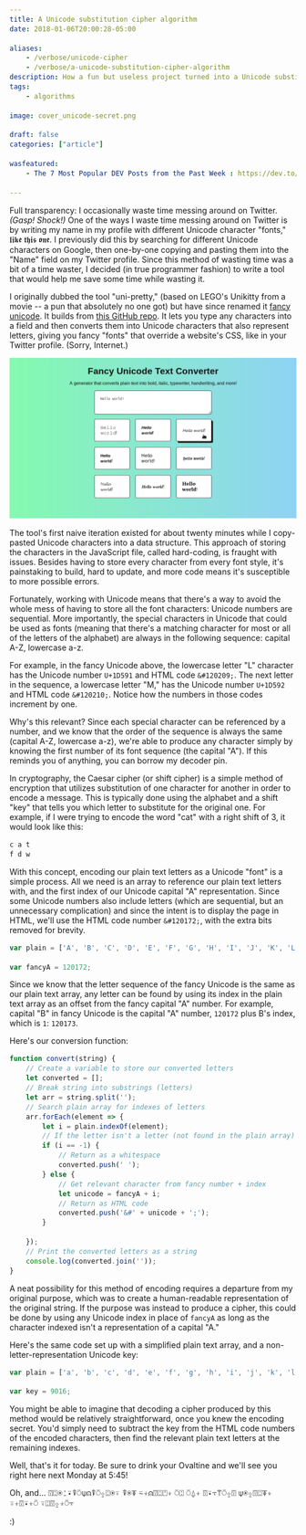 ```yaml
---
title: A Unicode substitution cipher algorithm
date: 2018-01-06T20:00:28-05:00

aliases:
    - /verbose/unicode-cipher
    - /verbose/a-unicode-substitution-cipher-algorithm
description: How a fun but useless project turned into a Unicode substitution cipher algorithm.
tags:
    - algorithms
    
image: cover_unicode-secret.png
 
draft: false
categories: ["article"]

wasfeatured:
    - The 7 Most Popular DEV Posts from the Past Week : https://dev.to/thepracticaldev/the-7-most-popular-dev-posts-from-the-past-week-52d4

---
```


Full transparency: I occasionally waste time messing around on Twitter. *(Gasp! Shock!)* One of the ways I waste time messing around on Twitter is by writing my name in my profile with different Unicode character "fonts," 𝖑𝖎𝖐𝖊 𝖙𝖍𝖎𝖘 𝖔𝖓𝖊. I previously did this by searching for different Unicode characters on Google, then one-by-one copying and pasting them into the "Name" field on my Twitter profile. Since this method of wasting time was a bit of a time waster, I decided (in true programmer fashion) to write a tool that would help me save some time while wasting it.

I originally dubbed the tool "uni-pretty," (based on LEGO's Unikitty from a movie -- a pun that absolutely no one got) but have since renamed it [fancy unicode](https://fancyunicode.com). It builds from [this GitHub repo](https://github.com/victoriadrake/fancy-unicode). It lets you type any characters into a field and then converts them into Unicode characters that also represent letters, giving you fancy "fonts" that override a website's CSS, like in your Twitter profile. (Sorry, Internet.)

![fancy-unicode screenshot](screenshot.png#screenshot)

The tool's first naive iteration existed for about twenty minutes while I copy-pasted Unicode characters into a data structure. This approach of storing the characters in the JavaScript file, called hard-coding, is fraught with issues. Besides having to store every character from every font style, it's painstaking to build, hard to update, and more code means it's susceptible to more possible errors.

Fortunately, working with Unicode means that there's a way to avoid the whole mess of having to store all the font characters: Unicode numbers are sequential. More importantly, the special characters in Unicode that could be used as fonts (meaning that there's a matching character for most or all of the letters of the alphabet) are always in the following sequence: capital A-Z, lowercase a-z.

For example, in the fancy Unicode above, the lowercase letter "L" character has the Unicode number `U+1D591` and HTML code `&#120209;`. The next letter in the sequence, a lowercase letter "M," has the Unicode number `U+1D592` and HTML code `&#120210;`. Notice how the numbers in those codes increment by one.

Why's this relevant? Since each special character can be referenced by a number, and we know that the order of the sequence is always the same (capital A-Z, lowercase a-z), we're able to produce any character simply by knowing the first number of its font sequence (the capital "A"). If this reminds you of anything, you can borrow my decoder pin.

In cryptography, the Caesar cipher (or shift cipher) is a simple method of encryption that utilizes substitution of one character for another in order to encode a message. This is typically done using the alphabet and a shift "key" that tells you which letter to substitute for the original one. For example, if I were trying to encode the word "cat" with a right shift of 3, it would look like this:

```bash
c a t
f d w
```

With this concept, encoding our plain text letters as a Unicode "font" is a simple process. All we need is an array to reference our plain text letters with, and the first index of our Unicode capital "A" representation. Since some Unicode numbers also include letters (which are sequential, but an unnecessary complication) and since the intent is to display the page in HTML, we'll use the HTML code number `&#120172;`, with the extra bits removed for brevity.

```js
var plain = ['A', 'B', 'C', 'D', 'E', 'F', 'G', 'H', 'I', 'J', 'K', 'L', 'M', 'N', 'O', 'P', 'Q', 'R', 'S', 'T', 'U', 'V', 'W', 'X', 'Y', 'Z', 'a', 'b', 'c', 'd', 'e', 'f', 'g', 'h', 'i', 'j', 'k', 'l', 'm', 'n', 'o', 'p', 'q', 'r', 's', 't', 'u', 'v', 'w', 'x', 'y', 'z'];

var fancyA = 120172;
```

Since we know that the letter sequence of the fancy Unicode is the same as our plain text array, any letter can be found by using its index in the plain text array as an offset from the fancy capital "A" number. For example, capital "B" in fancy Unicode is the capital "A" number, `120172` plus B's index, which is `1`: `120173`.

Here's our conversion function:

```js
function convert(string) {
    // Create a variable to store our converted letters
    let converted = [];
    // Break string into substrings (letters)
    let arr = string.split('');
    // Search plain array for indexes of letters
    arr.forEach(element => {
        let i = plain.indexOf(element);
        // If the letter isn't a letter (not found in the plain array)
        if (i == -1) {
            // Return as a whitespace
            converted.push(' ');
        } else {
            // Get relevant character from fancy number + index
            let unicode = fancyA + i;
            // Return as HTML code
            converted.push('&#' + unicode + ';');
        }

    });
    // Print the converted letters as a string
    console.log(converted.join(''));
}
```

A neat possibility for this method of encoding requires a departure from my original purpose, which was to create a human-readable representation of the original string. If the purpose was instead to produce a cipher, this could be done by using any Unicode index in place of `fancyA` as long as the character indexed isn't a representation of a capital "A."

Here's the same code set up with a simplified plain text array, and a non-letter-representation Unicode key:

```js
var plain = ['a', 'b', 'c', 'd', 'e', 'f', 'g', 'h', 'i', 'j', 'k', 'l', 'm', 'n', 'o', 'p', 'q', 'r', 's', 't', 'u', 'v', 'w', 'x', 'y', 'z'];

var key = 9016;
```

You might be able to imagine that decoding a cipher produced by this method would be relatively straightforward, once you knew the encoding secret. You'd simply need to subtract the key from the HTML code numbers of the encoded characters, then find the relevant plain text letters at the remaining indexes.

Well, that's it for today. Be sure to drink your Ovaltine and we'll see you right here next Monday at 5:45!

Oh, and... ⍔⍠⍟⍘⍣⍒⍥⍦⍝⍒⍥⍚⍠⍟⍤ ⍒⍟⍕ ⍨⍖⍝⍔⍠⍞⍖ ⍥⍠ ⍥⍙⍖ ⍔⍣⍪⍡⍥⍚⍔ ⍦⍟⍚⍔⍠⍕⍖ ⍤⍖⍔⍣⍖⍥ ⍤⍠⍔⍚⍖⍥⍪

:)
